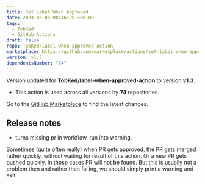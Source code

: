 ```yaml
---
title: Set Label When Approved
date: 2024-06-05 08:46:29 +00:00
tags:
  - TobKed
  - GitHub Actions
draft: false
repo: TobKed/label-when-approved-action
marketplace: https://github.com/marketplace/actions/set-label-when-approved
version: v1.3
dependentsNumber: "74"
---
```



Version updated for **TobKed/label-when-approved-action** to version **v1.3**.
- This action is used across all versions by **74** repositories.

Go to the [GitHub Marketplace](https://github.com/marketplace/actions/set-label-when-approved) to find the latest changes.

## Release notes

* turns missing pr in workflow_run into warning.

Sometimes (quite often really) when PR gets approved, the PR
gets merged rather quickly, without waiting for result of this
action. Or a new PR gets pushed quickly. In those cases PR will
not be found. But this is usually not a problem then and rather
than failing, we should simply print a warning and exit.
